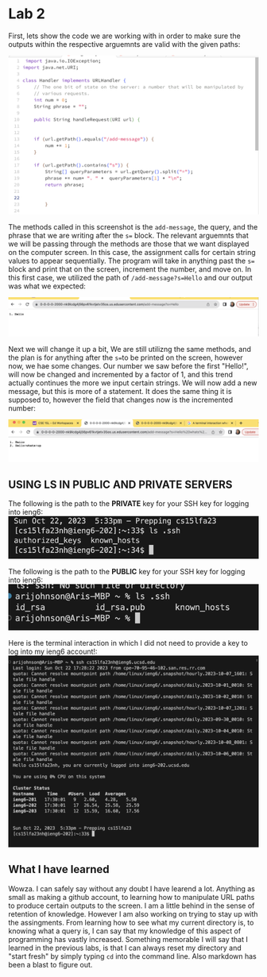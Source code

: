 # Lab 2 #

First, lets show the code we are working with in order to make sure the outputs within the respective arguemnts are valid with the given paths:

![Image](StringServer1CODE.png)



The methods called in this screenshot is the `add-message`, the query, and the phrase that we are writing after the `s=` block. The relevant arguemnts that we will be passing through the methods are those that we want displayed on the computer screen. In this case, the assignment calls for certain string values to appear sequentially. The program will take in anything past the `s=` block and print that on the screen, increment the number, and move on. In this first case, we utilized the path of `/add-message?s=Hello` and our output was what we expected:

![Image](lab2ss1.png)

Next we will change it up a bit, We are still utilizng the same methods, and the plan is for anything after the `s=`to be printed on the screen, however now, we hae some changes. Our number we saw before the first "Hello!", will now be changed and incremented by a factor of 1, and this trend actually continues the more we input certain strings. We will now add a new message, but this is more of a statement. It does the same thing it is supposed to, however the field that changes now is the incremented number: 

![Image](lab2ss2.png)

## USING LS IN PUBLIC AND PRIVATE SERVERS ##

The following is the path to the **PRIVATE** key for your SSH key for logging into ieng6: 
![Image](privatessh.png)

The following is the path to the **PUBLIC** key for your SSH key for logging into ieng6: 
![Image](publicKey.png)

Here is the terminal interaction in which I did not need to provide a key to log into my ieng6 account!: 
![Image](termInteraction.png)

## What I have learned ##
Wowza. I can safely say without any doubt I have learend a lot. Anything as small as making a github account, to learning how to manipulate URL paths to produce certain outputs to the screen. I am a little behind in the sense of retention of knowledge. However I am also working on trying to stay up with the assingments. From learning how to see what my current directory is, to knowing what a query is, I can say that my knowledge of this aspect of programming has vastly increased. Something memorable I will say that I learned in the previous labs, is that I can always reset my directory and "start fresh" by simply typing `cd` into the command line. Also markdown has been a blast to figure out.
